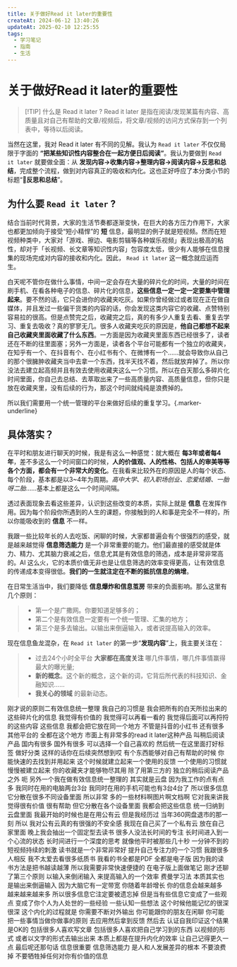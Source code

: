 ```yaml
---
title: 关于做好Read it later的重要性
createAt: 2024-06-12 13:40:26
updateAt: 2025-02-10 12:25:55
tags:
  - 学习笔记
  - 指南
  - 生活
---
```


# 关于做好Read it later的重要性

> [!TIP] 什么是 Read it later ?
> Read it later 是指在阅读/发现某篇有内容、高质量且对自己有帮助的文章/视频后，将文章/视频的访问方式保存到一个列表中，等待以后阅读。

当然在这里，我对 Read it later 有不同的见解。我认为 `Read it later` <span class="marker-underline">不仅仅局限于</span>字面的 **“把某些知识性内容整合在一起方便日后阅读”**。我认为要做到 `Read it later` 就要做全面：从 **发现内容->收集内容->整理内容->阅读内容->反思和总结**，完成整个流程，做到对内容真正的吸收和内化。这也正好呼应了本分类小节的标题“🤔**反思和总结**”。

## 为什么要 `Read it later` ?

结合当前时代背景，大家的生活节奏都逐渐变快，在巨大的各方压力作用下，大家也都更加倾向于接受“短小精悍”的 **短** 信息，最明显的例子就是短视频。然而在短视频种类中，大家对「游戏、擦边、电影剪辑等各种娱乐视频」表现出极高的粘性，却对于「长视频、长文章等知识性内容」包容度太低，很少有人能够在信息搜集的现场完成对内容的接收和内化。因此， `Read it later` 这一概念就应运而生。

白天呢不管你在做什么事情，中间一定会存在大量的碎片化的时间，大量的时间在刷手机、在看各种电子的信息、碎片化的信息，**这些信息一定一定一定要集中管理起来**。要不然的话，它只会进你的收藏夹吃灰。如果你曾经做过或者现在正在做自媒体，并且发过一些偏干货类的内容的话，你会发现这类内容它的收藏、点赞特别容易拉的很高。但是点赞完之后，收藏完之后，真的有多少人重复去看、重复去学习、重复去吸收？真的寥寥无几。很多人收藏夹吃灰的原因是，**他自己都想不起来自己收藏夹里面收藏了什么东西**。一方面是因为收藏夹里面东西已经很多了，读者还在不断的往里面塞；另外一方面是，读者各个平台可能都有一个独立的收藏夹，在知乎有一个、在抖音有个、在小红书有个、在微博有一个……就会导致你从自己的那个很臃肿收藏夹当中去拿一个东西，找半天找不着，然后就放弃掉了。所以你没法去建立起高频并且有效去使用收藏夹这么一个习惯。所以在白天那么多碎片化时间里面，你自己去总结、去萃取出来了一些高质量内容、高质量信息，但你只是放在收藏夹里，没有后续的行为，那这个时间就纯纯是浪费掉的。

所以我们需要用一个统一管理的平台来做好后续的重复学习。{.marker-underline}

## 具体落实？

在平时和朋友进行聊天的时候，我是有这么一种感觉：就大概在 **每3年或者每4年**，差不多这么一个时间窗口的时候，**人的价值观、人的性格、包括人的审美等等各个方面，都会有一个非常大的变化**。在我看来比较外在的原因是人的每个状态、每个阶段，基本都是以3~4年为周期。*高中大学、初入职场创业、恋爱结婚、一胎呀二胎*……基本上都是这么一个时间间隔。

透过表面现象去看这些差异，认识到这些改变的本质，实际上就是 **信息** 在发挥作用。因为每个阶段你所遇到的人生的课题，你接触到的人和事是完全不一样的，所以你能吸收到的 **信息** 不一样。

我跟一些比较年长的人去吃饭、闲聊的时候，大家都普遍会有个很强烈的感受，就是越来越觉得 **信息筛选能力** 是一个非常重要的能力。他们最直接的感受就是体力、精力、尤其脑力衰减之后，信息尤其是有效信息的筛选，成本是非常非常高的。AI 这么火，它的本质价值无非也是让信息筛选的效率变得更高，让有效信息的传递成本变得很低。**我们的一生就注定在不断的抵抗信息的熵增**。

在日常生活当中，我们要降低 **信息爆炸和信息茧房** 带来的负面影响。那么这里有几个原则：

> - 第一个是广撒网。你要知道足够多的；
> - 第二个是有效信息一定要有一个统一管理、汇集的地方；
> - 第三个是多去输出。以输出来倒逼输入，或者说提高输入的效率。

现在信息鱼龙混杂，在 `Read it later` 的第一步“**发现内容**”上，我主要关注在：

>- 过去24个小时全平台 **大家都在高度关注** 哪几件事情，哪几件事情赢得最大的曝光量; 
>- **新的概念**。这个新的概念，这个新的词，它背后所代表的科技知识、金融知识……
>- **我关心的领域** 的最新动态。

刚才说的原则二有效信息统一整理 我自己的习惯是 我会把所有的白天所拉出来的 这些碎片化的信息 我觉得有价值的 我觉得可以再看一看的 我觉得后面可以再捋捋的这些内容 这些信息 我都会把它放在同一个地方 不管是抖音的小红书 还有很多其他平台的 全都在这个地方 市面上有非常多的read it later这种产品 叫稍后阅读产品 国内有很多 国外有很多 可以选择一个自己喜欢的 然后统一在这里面打好标签 做好分类 这样的话你在后续突然想到哎 有个东西能够对自己有帮助的时候 你能快速的去找到并用起来 这个时候就建立起来一个使用的反馈 一个使用的习惯就慢慢被建立起来 你的收藏夹才能够物尽其用 除了用第三方的 独立的稍后阅读产品之外 呃 另外一个我在做有效信息统一整理的 其实就是云盘 因为我工作的点有点多 我同时在用的电脑两台3台 我同时在用的手机可能也有3台4台了 所以很多信息 它分散在很多不同设备里面 所以非常 多的一些材料啊图片啊文档啊 它对我来讲我觉得很有价值 很有帮助 但它分散在各个设备里面 我都会把这些信息 统一归纳到云盘里面 我最开始的时候也是在用公有云 但是我经历过 当年360网盘退市的那一刻 所以 我对公有云真的有很强的不安全感 我现在自己买了一个私有云 放在自己家里面 晚上我会抽出一个固定型去读书 很多人没法长时间的专注 长时间进入到一个心流的状态 长时间进行一个深度的思考 就像他平时被那些几十秒 一分钟不到的短视频持续的刺激 读书就是一个非常非常好 提升自己专注力的一个习惯 我跟很多人相反 我不太爱去看很多纸质书 我看的书全都是PDF 全都是电子版 因为我的读书方法是把书越读越薄 所以我需要非常快速便捷的 在电子版上面做笔记 刚才还聊了第三个原则 以输入来倒闭输入 来提高输入的一个效率 费曼学习法 本质其实也是输出来倒逼输入 因为大脑它有一定带宽 你随着年龄增长 你的信息会越来越多 越来越来越来多 所以很多信息它注定要被遗忘掉 但是当有些信息它变成了一些观点 变成了你个人为人处世的一些经验 一些认知一些想法 这个时候他能记忆的很深很深 这个内化的过程就是 你需要不断对外输出 你可能跟你的朋友在闲聊 你可能把一些事情当做你做事的原则 去应用然后拿到反馈 然后去 认证自我印证这个结果是OK的 包括很多人喜欢写文章 包括很多人喜欢把自己学习到的东西 以视频的形式 或者以文字的形式去输出出来 本质上都是在提升内化的效率 让自己记得更久一点 最后呢还那句话 信息很重要 信息筛选能力 是人和人发展差异的根本 不要浪费掉 不要牺牲掉任何对你有价值的信息